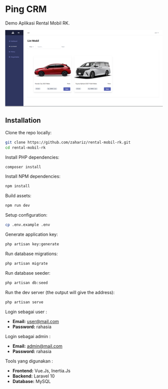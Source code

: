 # Ping CRM

Demo Aplikasi Rental Mobil RK.

![](https://github.com/zahariz/rental-mobil-rk/blob/main/rental-mobil-screenshot.png)

## Installation

Clone the repo locally:

```sh
git clone https://github.com/zahariz/rental-mobil-rk.git
cd rental-mobil-rk
```

Install PHP dependencies:

```sh
composer install
```

Install NPM dependencies:

```sh
npm install
```

Build assets:

```sh
npm run dev
```

Setup configuration:

```sh
cp .env.example .env
```

Generate application key:

```sh
php artisan key:generate
```

Run database migrations:

```sh
php artisan migrate
```

Run database seeder:

```sh
php artisan db:seed
```

Run the dev server (the output will give the address):

```sh
php artisan serve
```

Login sebagai user :

- **Email:** user@mail.com
- **Password:** rahasia


Login sebagai admin :

- **Email:** admin@mail.com
- **Password:** rahasia


Tools yang digunakan :

- **Frontend:** Vue.Js, Inertia.Js
- **Backend:** Laravel 10
- **Database:** MySQL

